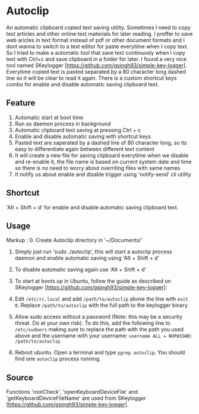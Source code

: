 Autoclip
========
An automatic clipboard copied text saving utility. Sometimes I need to copy text articles and other online text materials for later reading. I preffer to save web aricles in text format instead of pdf or other document formats and I dont wanna to switch to a text editor for paste everytime when I copy text. So I tried to make a automatic tool that save text continuosly when I copy text with Ctrl+c and save clipboard in a folder for later. I found a very nice tool named SKeylogger [https://github.com/gsingh93/simple-key-logger].
Everytime copied text is pasted separated by a 80 character long dashed line so it will be clear to read it again.
There is a custom shortcut keys combo for enable and disable automatic saving clipboard text.

Feature
-------
1. Automatic start at boot time
2. Run as daemon process in background
3. Automatic clipboard text saving at pressing Ctrl + c
4. Enable and disable automatic saving with shortcut keys
5. Pasted text are saperated by a dashed line of 80 character long, so its easy to differentiate again between different text content
6. It will create a new file for saving clipboard everytime when we disable and re-enable it, the file name is based on current system date and time so there is no need to worry about overriting files with same names
7. It notify us about enable and disable trigger using 'notify-send' cli utility

Shortcut
--------
'Alt + Shift + d' for enable and disable automatic saving clipboard text.

Usage
-----
Markup : 0. Create Autoclip directory in '~/Documents/'
1. Simply just run 'sudo ./autoclip', this will start a autoclip process daemon and enable automatic saving using 'Alt + Shift + d'
2. To disable automatic saving again use 'Alt + Shift + d'
3. To start at boots up in Ubuntu, follow the guide as described on SKeylogger [https://github.com/gsingh93/simple-key-logger]:
  1. Edit `/etc/rc.local` and add `/path/to/autoclip` above the line with `exit 0`. Replace `/path/to/autoclip` with the full path to the keylogger binary.

  2. Allow sudo access without a password (Note: this may be a security threat. Do at your own risk). To do this, add the following line to `/etc/sudoers` making sure to replace the path with the path you used above and the username with your username:
    ```
    username ALL = NOPASSWD: /path/to/autoclip
    ```
  3. Reboot ubuntu. Open a terminal and type `pgrep autoclip`. You should find one `autoclip` process running.

Source
------
Functions 'rootCheck', 'openKeyboardDeviceFile' and 'getKeyboardDeviceFileName' are used from SKeylogger [https://github.com/gsingh93/simple-key-logger].
